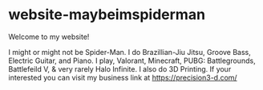 # website-maybeimspiderman
Welcome to my website!

I might or might not be Spider-Man.
I do Brazillian-Jiu Jitsu, Groove Bass, Electric Guitar, and Piano.
I play, Valorant, Minecraft, PUBG: Battlegrounds, Battlefeild V, & very rarely Halo Infinite.
I also do 3D Printing. If your interested you can visit my business link at https://precision3-d.com/



